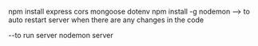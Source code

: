 npm install express cors mongoose dotenv
npm install -g nodemon --> to auto restart server when there are any changes in the code

--to run server
nodemon server